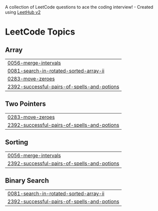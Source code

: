 A collection of LeetCode questions to ace the coding interview! - Created using [LeetHub v2](https://github.com/arunbhardwaj/LeetHub-2.0)
<!---LeetCode Topics Start-->
# LeetCode Topics
## Array
|  |
| ------- |
| [0056-merge-intervals](https://github.com/siddhu-17/leetcodesiddhu/tree/master/0056-merge-intervals) |
| [0081-search-in-rotated-sorted-array-ii](https://github.com/siddhu-17/leetcodesiddhu/tree/master/0081-search-in-rotated-sorted-array-ii) |
| [0283-move-zeroes](https://github.com/siddhu-17/leetcodesiddhu/tree/master/0283-move-zeroes) |
| [2392-successful-pairs-of-spells-and-potions](https://github.com/siddhu-17/leetcodesiddhu/tree/master/2392-successful-pairs-of-spells-and-potions) |
## Two Pointers
|  |
| ------- |
| [0283-move-zeroes](https://github.com/siddhu-17/leetcodesiddhu/tree/master/0283-move-zeroes) |
| [2392-successful-pairs-of-spells-and-potions](https://github.com/siddhu-17/leetcodesiddhu/tree/master/2392-successful-pairs-of-spells-and-potions) |
## Sorting
|  |
| ------- |
| [0056-merge-intervals](https://github.com/siddhu-17/leetcodesiddhu/tree/master/0056-merge-intervals) |
| [2392-successful-pairs-of-spells-and-potions](https://github.com/siddhu-17/leetcodesiddhu/tree/master/2392-successful-pairs-of-spells-and-potions) |
## Binary Search
|  |
| ------- |
| [0081-search-in-rotated-sorted-array-ii](https://github.com/siddhu-17/leetcodesiddhu/tree/master/0081-search-in-rotated-sorted-array-ii) |
| [2392-successful-pairs-of-spells-and-potions](https://github.com/siddhu-17/leetcodesiddhu/tree/master/2392-successful-pairs-of-spells-and-potions) |
<!---LeetCode Topics End-->